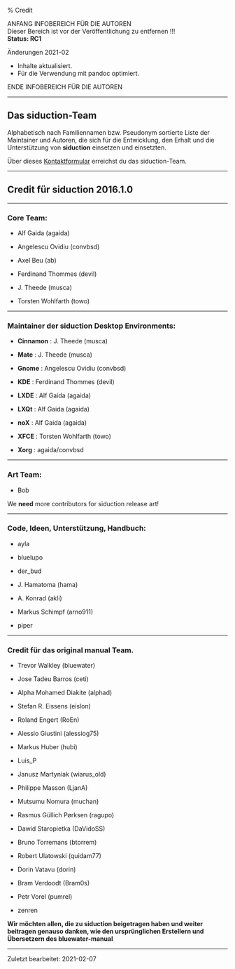 % Credit

ANFANG   INFOBEREICH FÜR DIE AUTOREN  
Dieser Bereich ist vor der Veröffentlichung zu entfernen !!!  
**Status: RC1**

Änderungen 2021-02

+ Inhalte aktualisiert.
+ Für die Verwendung mit pandoc optimiert.

ENDE   INFOBEREICH FÜR DIE AUTOREN

---

## Das siduction-Team

Alphabetisch nach Familiennamen bzw. Pseudonym sortierte Liste der Maintainer und Autoren, die sich für die Entwicklung, den Erhalt und die Unterstützung von **siduction** einsetzen und einsetzten.

Über dieses [Kontaktformular](https://forum.siduction.org/index.php?action=contact) erreichst du das siduction-Team.

---

## Credit für siduction 2016.1.0

---

### Core Team:

+ Alf Gaida (agaida) 

+ Angelescu Ovidiu (convbsd) 

+ Axel Beu (ab) 

+ Ferdinand Thommes (devil) 

+ J. Theede (musca) 

+ Torsten Wohlfarth (towo)

---

### Maintainer der siduction Desktop Environments:

+ **Cinnamon** : J. Theede (musca) 

+ **Mate** : J. Theede (musca) 

+ **Gnome** : Angelescu Ovidiu (convbsd) 

+ **KDE** : Ferdinand Thommes (devil) 

+ **LXDE** : Alf Gaida (agaida) 

+ **LXQt** : Alf Gaida (agaida) 

+ **noX** : Alf Gaida (agaida) 

+ **XFCE** : Torsten Wohlfarth (towo) 

+ **Xorg** : agaida/convbsd 

---

### Art Team:

+ Bob

We **need** more contributors for siduction release art!

---

### Code, Ideen, Unterstützung, Handbuch:

+ ayla 

+ bluelupo 

+ der_bud 

+ J. Hamatoma (hama) 

+ A. Konrad (akli)

+ Markus Schimpf (arno911) 

+ piper

---

### Credit für das original manual Team.

+ Trevor Walkley (bluewater)

+ Jose Tadeu Barros (ceti)

+ Alpha Mohamed Diakite (alphad)

+ Stefan R. Eissens (eislon)

+ Roland Engert (RoEn)

+ Alessio Giustini (alessiog75)

+ Markus Huber (hubi)

+ Luis_P

+ Janusz Martyniak (wiarus_old)

+ Philippe Masson (LjanA)

+ Mutsumu Nomura (muchan)

+ Rasmus Güllich Pørksen (ragupo)

+ Dawid Staropietka (DaVidoSS)

+ Bruno Torremans (btorrem)

+ Robert Ulatowski (quidam77)

+ Dorin Vatavu (dorin)

+ Bram Verdoodt (Bram0s)

+ Petr Vorel (pumrel)

+ zenren

**Wir möchten allen, die zu siduction beigetragen haben und weiter beitragen genauso danken, wie den ursprünglichen Erstellern und Übersetzern des bluewater-manual**

---

<div id="rev">Zuletzt bearbeitet: 2021-02-07</div>
